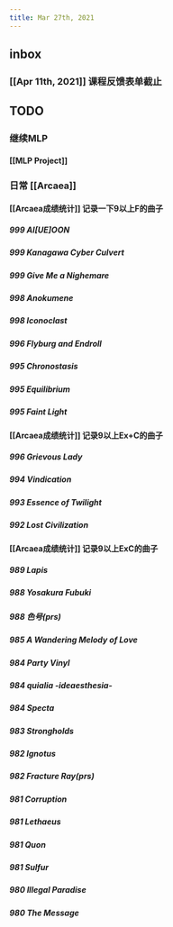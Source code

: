 ```yaml
---
title: Mar 27th, 2021
---
```


## inbox
### [[Apr 11th, 2021]] 课程反馈表单截止
###
## TODO
### 继续MLP
#### [[MLP Project]]
### 日常 [[Arcaea]]
#### [[Arcaea成绩统计]] 记录一下9以上F的曲子
##### 999 AI[UE]OON
##### 999 Kanagawa Cyber Culvert
##### 999 Give Me a Nighemare
##### 998 Anokumene
##### 998 Iconoclast
##### 996 Flyburg and Endroll
##### 995 Chronostasis
##### 995 Equilibrium
##### 995 Faint Light
#### [[Arcaea成绩统计]] 记录9以上Ex+C的曲子
##### 996 Grievous Lady
##### 994 Vindication
##### 993 Essence of Twilight
##### 992 Lost Civilization
#### [[Arcaea成绩统计]] 记录9以上ExC的曲子
##### 989 Lapis
##### 988 Yosakura Fubuki
##### 988 色号(prs)
##### 985 A Wandering Melody of Love
##### 984 Party Vinyl
##### 984 quialia -ideaesthesia-
##### 984 Specta
##### 983 Strongholds
##### 982 Ignotus
##### 982 Fracture Ray(prs)
##### 981 Corruption
##### 981 Lethaeus
##### 981 Quon
##### 981 Sulfur
##### 980 Illegal Paradise
##### 980 The Message
